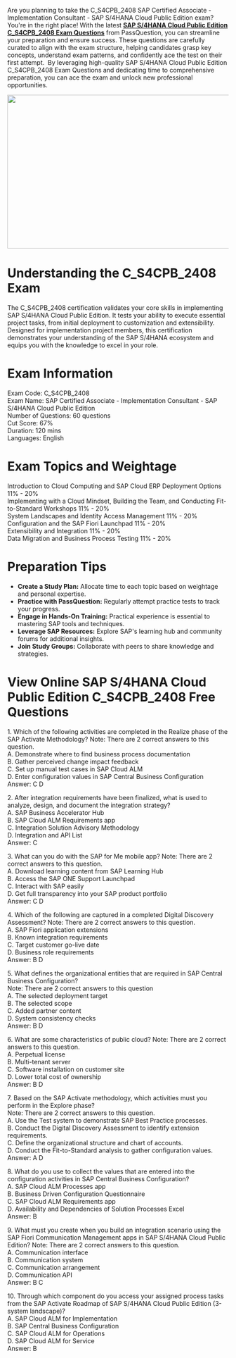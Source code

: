 <p>Are you planning to take the C_S4CPB_2408 SAP Certified Associate - Implementation Consultant - SAP S/4HANA Cloud Public Edition exam? You&#39;re in the right place! With the latest <strong><a href="https://www.passquestion.com/c_s4cpb_2408.html">SAP S/4HANA Cloud Public Edition C_S4CPB_2408 Exam Questions</a></strong> from PassQuestion, you can streamline your preparation and ensure success. These questions are carefully curated to align with the exam structure, helping candidates grasp key concepts, understand exam patterns, and confidently ace the test on their first attempt. &nbsp;By leveraging high-quality SAP S/4HANA Cloud Public Edition C_S4CPB_2408 Exam Questions and dedicating time to comprehensive preparation, you can ace the exam and unlock new professional opportunities.</p>

<p><img alt="" src="https://www.passquestion.com/uploads/pqcom/images/20241128/c96d9a8082e3522478aa6f314f501469.png" style="height:349px; width:618px" /></p>

<h1>Understanding the C_S4CPB_2408 Exam</h1>

<p>The C_S4CPB_2408 certification validates your core skills in implementing SAP S/4HANA Cloud Public Edition. It tests your ability to execute essential project tasks, from initial deployment to customization and extensibility. Designed for implementation project members, this certification demonstrates your understanding of the SAP S/4HANA ecosystem and equips you with the knowledge to excel in your role.</p>

<h1>Exam Information</h1>

<p>Exam Code: C_S4CPB_2408<br />
Exam Name: SAP Certified Associate - Implementation Consultant - SAP S/4HANA Cloud Public Edition<br />
Number of Questions: 60 questions<br />
Cut Score: 67%<br />
Duration: 120 mins<br />
Languages: English</p>

<h1>Exam Topics and Weightage</h1>

<p>Introduction to Cloud Computing and SAP Cloud ERP Deployment Options 11% - 20%<br />
Implementing with a Cloud Mindset, Building the Team, and Conducting Fit-to-Standard Workshops 11% - 20%<br />
System Landscapes and Identity Access Management 11% - 20%<br />
Configuration and the SAP Fiori Launchpad 11% - 20%<br />
Extensibility and Integration 11% - 20%<br />
Data Migration and Business Process Testing 11% - 20%</p>

<h1>Preparation Tips</h1>

<ul>
	<li><strong>Create a Study Plan:</strong> Allocate time to each topic based on weightage and personal expertise.</li>
	<li><strong>Practice with PassQuestion:</strong> Regularly attempt practice tests to track your progress.</li>
	<li><strong>Engage in Hands-On Training:</strong> Practical experience is essential to mastering SAP tools and techniques.</li>
	<li><strong>Leverage SAP Resources:</strong> Explore SAP&#39;s learning hub and community forums for additional insights.</li>
	<li><strong>Join Study Groups:</strong> Collaborate with peers to share knowledge and strategies.</li>
</ul>

<h1>View Online SAP S/4HANA Cloud Public Edition C_S4CPB_2408 Free Questions</h1>

<p>1. Which of the following activities are completed in the Realize phase of the SAP Activate Methodology? Note: There are 2 correct answers to this question.<br />
A. Demonstrate where to find business process documentation<br />
B. Gather perceived change impact feedback<br />
C. Set up manual test cases in SAP Cloud ALM<br />
D. Enter configuration values in SAP Central Business Configuration<br />
Answer: C D</p>

<p>2. After integration requirements have been finalized, what is used to analyze, design, and document the integration strategy?<br />
A. SAP Business Accelerator Hub<br />
B. SAP Cloud ALM Requirements app<br />
C. Integration Solution Advisory Methodology<br />
D. Integration and API List<br />
Answer: C</p>

<p>3. What can you do with the SAP for Me mobile app? Note: There are 2 correct answers to this question.<br />
A. Download learning content from SAP Learning Hub<br />
B. Access the SAP ONE Support Launchpad<br />
C. Interact with SAP easily<br />
D. Get full transparency into your SAP product portfolio<br />
Answer: C D</p>

<p>4. Which of the following are captured in a completed Digital Discovery Assessment? Note: There are 2 correct answers to this question.<br />
A. SAP Fiori application extensions<br />
B. Known integration requirements<br />
C. Target customer go-live date<br />
D. Business role requirements<br />
Answer: B D</p>

<p>5. What defines the organizational entities that are required in SAP Central Business Configuration?<br />
Note: There are 2 correct answers to this question<br />
A. The selected deployment target<br />
B. The selected scope<br />
C. Added partner content<br />
D. System consistency checks<br />
Answer: B D</p>

<p>6. What are some characteristics of public cloud? Note: There are 2 correct answers to this question.<br />
A. Perpetual license<br />
B. Multi-tenant server<br />
C. Software installation on customer site<br />
D. Lower total cost of ownership<br />
Answer: B D</p>

<p>7. Based on the SAP Activate methodology, which activities must you perform in the Explore phase?<br />
Note: There are 2 correct answers to this question.<br />
A. Use the Test system to demonstrate SAP Best Practice processes.<br />
B. Conduct the Digital Discovery Assessment to identify extension requirements.<br />
C. Define the organizational structure and chart of accounts.<br />
D. Conduct the Fit-to-Standard analysis to gather configuration values.<br />
Answer: A D</p>

<p>8. What do you use to collect the values that are entered into the configuration activities in SAP Central Business Configuration?<br />
A. SAP Cloud ALM Processes app<br />
B. Business Driven Configuration Questionnaire<br />
C. SAP Cloud ALM Requirements app<br />
D. Availability and Dependencies of Solution Processes Excel<br />
Answer: B</p>

<p>9. What must you create when you build an integration scenario using the SAP Fiori Communication Management apps in SAP S/4HANA Cloud Public Edition? Note: There are 2 correct answers to this question.<br />
A. Communication interface<br />
B. Communication system<br />
C. Communication arrangement<br />
D. Communication API<br />
Answer: B C</p>

<p>10. Through which component do you access your assigned process tasks from the SAP Activate Roadmap of SAP S/4HANA Cloud Public Edition (3-system landscape)?<br />
A. SAP Cloud ALM for Implementation<br />
B. SAP Central Business Configuration<br />
C. SAP Cloud ALM for Operations<br />
D. SAP Cloud ALM for Service<br />
Answer: B</p>
